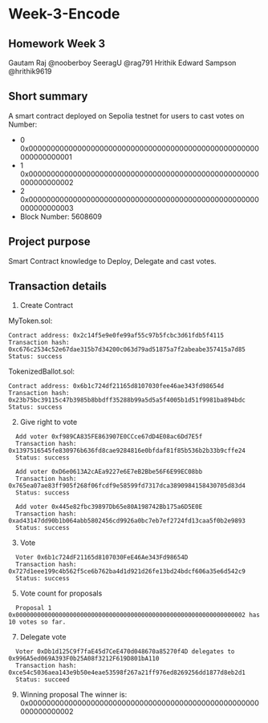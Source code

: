 # Week-3-Encode
## Homework Week 3
Gautam Raj @nooberboy 
SeeragU @rag791
Hrithik Edward Sampson @hrithik9619 

## Short summary
A smart contract deployed on Sepolia testnet for users to cast votes on Number: 
- 0 0x0000000000000000000000000000000000000000000000000000000000000001 
- 1 0x0000000000000000000000000000000000000000000000000000000000000002
- 2 0x0000000000000000000000000000000000000000000000000000000000000003
- Block Number: 5608609

## Project purpose
Smart Contract knowledge to Deploy, Delegate and cast votes.

## Transaction details
1. Create Contract

  MyToken.sol:
    
    Contract address: 0x2c14f5e9e0fe99af55c97b5fcbc3d61fdb5f4115
    Transaction hash: 0xc676c2534c52e67dae315b7d34200c063d79ad51875a7f2abeabe357415a7d85 
    Status: success
  
  TokenizedBallot.sol:
  
    Contract address: 0x6b1c724df21165d8107030fee46ae343fd98654d
    Transaction hash: 0x23b75bc39115c47b3985b8bbdff35288b99a5d5a5f4005b1d51f9981ba894bdc  
    Status: success

2. Give right to vote
  ``` 
    Add voter 0xf989CA835FE863907E0CCce67dD4E08ac6Dd7E5f
    Transaction hash: 0x1397516545fe830976b636fd8cae9284816e0bfdaf81f85b536b2b33b9cffe24
    Status: success
    
    Add voter 0xD6e0613A2cAEa9227e6E7eB2Bbe56F6E99EC08bb
    Transaction hash: 0x765ea07ae83ff905f268f06fcdf9e58599fd7317dca3890984158430705d83d4
    Status: success
    
    Add voter 0x445e82fbc39897Db65e80A198742Bb175a6D5E0E
    Transaction hash: 0xad43147dd90b1b064abb5802456cd9926a0bc7eb7ef2724fd13caa5f0b2e9893
    Status: success
  ```

3. Vote
  ```
    Voter 0x6b1c724dF21165d8107030FeE46Ae343Fd98654D
    Transaction hash: 0x727d1eee199c4b562f5ce6b762ba4d1d921d26fe13bd24bdcf606a35e6d542c9
    Status: success
  ```

5. Vote count for proposals
  ```
    Proposal 1 0x0000000000000000000000000000000000000000000000000000000000000002 has 10 votes so far.
  ```

7. Delegate vote
  ```
    Voter 0xDb1d125C9f7faE45d7CeE470d048670a85270f4D delegates to 0x996A5ed069A393F0b25A08f3212F619D801bA110
    Transaction hash: 0xce54c5036aea143e9b50e4eae53598f267a21ff976ed8269256dd1877d8eb2d1
    Status: succeed
  ```

9. Winning proposal
The winner is: 0x0000000000000000000000000000000000000000000000000000000000000002
